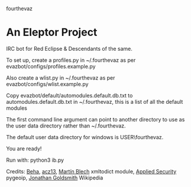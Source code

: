 fourthevaz

An Eleptor Project
==========

IRC bot for Red Eclipse & Descendants of the same.

To set up, create a profiles.py in ~/.fourthevaz as per evazbot/configs/profiles.example.py

Also create a wlist.py in ~/.fourthevaz as per evazbot/configs/wlist.example.py

Copy evazbot/default/automodules.default.db.txt to automodules.default.db.txt in ~/.fourthevaz, this is a list of all the default modules

The first command line argument can point to another directory to use as the user data directory rather than ~/.fourthevaz.

The default user data directory for windows is USER\fourthevaz.

You are ready!

Run with: python3 ib.py


Credits: [Beha](http://www.github.com/shacknetisp), [acz13](http://www.github.com/acz13), [Martín Blech](http://www.github.com/martinblech) xmltodict module, [Applied Security](http://github.com/appliedsec) pygeoip, [Jonathan Goldsmith](http://www.github.com/goldsmith) Wikipedia
